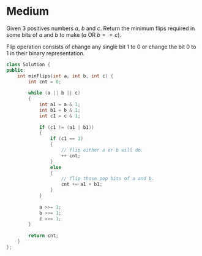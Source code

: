 # Medium

Given 3 positives numbers $a$, $b$ and $c$. Return the minimum flips required in some bits of $a$ and $b$ to make ($a$ OR $b == c$).

Flip operation consists of change any single bit $1$ to $0$ or change the bit $0$ to $1$ in their binary representation.

```cpp
class Solution {
public:
    int minFlips(int a, int b, int c) {
        int cnt = 0;
        
        while (a || b || c)
        {
            int a1 = a & 1;
            int b1 = b & 1;
            int c1 = c & 1;
            
            if (c1 != (a1 | b1))
            {
                if (c1 == 1)
                {
                    // flip either a or b will do.
                    ++ cnt;
                }
                else
                {
                    // flip those pop bits of a and b.
                    cnt += a1 + b1;
                }
            }
            
            a >>= 1;
            b >>= 1;
            c >>= 1;
        }
        
        return cnt;
    }
};
```
